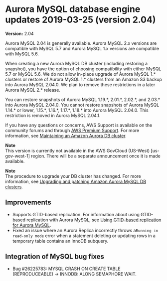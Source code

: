 # Aurora MySQL database engine updates 2019\-03\-25 \(version 2\.04\)<a name="AuroraMySQL.Updates.204"></a>

**Version:** 2\.04

Aurora MySQL 2\.04 is generally available\. Aurora MySQL 2\.x versions are compatible with MySQL 5\.7 and Aurora MySQL 1\.x versions are compatible with MySQL 5\.6\.

When creating a new Aurora MySQL DB cluster \(including restoring a snapshot\), you have the option of choosing compatibility with either MySQL 5\.7 or MySQL 5\.6\. We do not allow in\-place upgrade of Aurora MySQL 1\.\* clusters or restore of Aurora MySQL 1\.\* clusters from an Amazon S3 backup into Aurora MySQL 2\.04\.0\. We plan to remove these restrictions in a later Aurora MySQL 2\.\* release\.

You can restore snapshots of Aurora MySQL 1\.19\.\*, 2\.01\.\*, 2\.02\.\*, and 2\.03\.\* into Aurora MySQL 2\.04\.0\. You cannot restore snapshots of Aurora MySQL 1\.14\.\* or lower, 1\.15\.\*, 1\.16\.\*, 1\.17\.\*, 1\.18\.\* into Aurora MySQL 2\.04\.0\. This restriction is removed in Aurora MySQL 2\.04\.1\.

If you have any questions or concerns, AWS Support is available on the community forums and through [AWS Premium Support](http://aws.amazon.com/support)\. For more information, see [Maintaining an Amazon Aurora DB cluster](USER_UpgradeDBInstance.Maintenance.md)\.

**Note**  
 This version is currently not available in the AWS GovCloud \(US\-West\) \[us\-gov\-west\-1\] region\. There will be a separate announcement once it is made available\. 

**Note**  
The procedure to upgrade your DB cluster has changed\. For more information, see [Upgrading and patching Amazon Aurora MySQL DB clusters](AuroraMySQL.Updates.Patching.md)\.

## Improvements<a name="AuroraMySQL.Updates.204.Improvements"></a>
+  Supports GTID\-based replication\. For information about using GTID\-based replication with Aurora MySQL, see [Using GTID\-based replication for Aurora MySQL](mysql-replication-gtid.md)\. 
+  Fixed an issue where an Aurora Replica incorrectly throws a`Running in read-only mode` error when a statement deleting or updating rows in a temporary table contains an InnoDB subquery\. 

## Integration of MySQL bug fixes<a name="AuroraMySQL.Updates.204.BugFixes"></a>
+  Bug \#26225783: MYSQL CRASH ON CREATE TABLE \(REPRODUCEABLE\) \-> INNODB: ALONG SEMAPHORE WAIT\. 